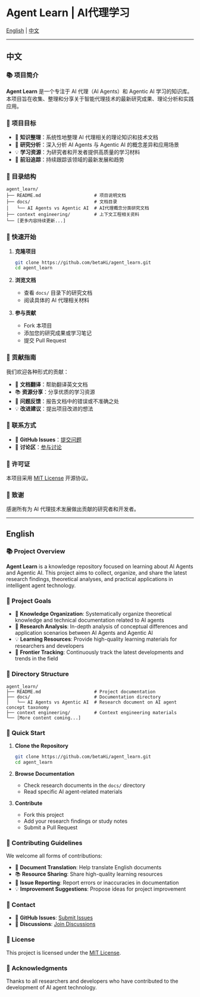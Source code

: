 # Agent Learn | AI代理学习

[English](#english) | [中文](#中文)

---

## 中文

### 📚 项目简介

**Agent Learn** 是一个专注于 AI 代理（AI Agents）和 Agentic AI 学习的知识库。本项目旨在收集、整理和分享关于智能代理技术的最新研究成果、理论分析和实践应用。

### 🎯 项目目标

- 📖 **知识整理**：系统性地整理 AI 代理相关的理论知识和技术文档
- 🔬 **研究分析**：深入分析 AI Agents 与 Agentic AI 的概念差异和应用场景
- 💡 **学习资源**：为研究者和开发者提供高质量的学习材料
- 🌟 **前沿追踪**：持续跟踪该领域的最新发展和趋势

### 📁 目录结构

```
agent_learn/
├── README.md                    # 项目说明文档
├── docs/                        # 文档目录
│   └── AI Agents vs Agentic AI  # AI代理概念分类研究文档
├── context engineering/         # 上下文工程相关资料
└── [更多内容持续更新...]
```

### 🚀 快速开始

1. **克隆项目**
   ```bash
   git clone https://github.com/betaHi/agent_learn.git
   cd agent_learn
   ```

2. **浏览文档**
   - 查看 `docs/` 目录下的研究文档
   - 阅读具体的 AI 代理相关材料

3. **参与贡献**
   - Fork 本项目
   - 添加您的研究成果或学习笔记
   - 提交 Pull Request

### 🤝 贡献指南

我们欢迎各种形式的贡献：

- 📝 **文档翻译**：帮助翻译英文文档
- 📚 **资源分享**：分享优质的学习资源
- 🐛 **问题反馈**：报告文档中的错误或不准确之处
- 💡 **改进建议**：提出项目改进的想法

### 📧 联系方式

- 🌟 **GitHub Issues**：[提交问题](https://github.com/betaHi/agent_learn/issues)
- 💬 **讨论区**：[参与讨论](https://github.com/betaHi/agent_learn/discussions)

### 📜 许可证

本项目采用 [MIT License](LICENSE) 开源协议。

### 🙏 致谢

感谢所有为 AI 代理技术发展做出贡献的研究者和开发者。

---

## English

### 📚 Project Overview

**Agent Learn** is a knowledge repository focused on learning about AI Agents and Agentic AI. This project aims to collect, organize, and share the latest research findings, theoretical analyses, and practical applications in intelligent agent technology.

### 🎯 Project Goals

- 📖 **Knowledge Organization**: Systematically organize theoretical knowledge and technical documentation related to AI agents
- 🔬 **Research Analysis**: In-depth analysis of conceptual differences and application scenarios between AI Agents and Agentic AI
- 💡 **Learning Resources**: Provide high-quality learning materials for researchers and developers
- 🌟 **Frontier Tracking**: Continuously track the latest developments and trends in the field

### 📁 Directory Structure

```
agent_learn/
├── README.md                    # Project documentation
├── docs/                        # Documentation directory
│   └── AI Agents vs Agentic AI  # Research document on AI agent concept taxonomy
├── context engineering/         # Context engineering materials
└── [More content coming...]
```

### 🚀 Quick Start

1. **Clone the Repository**
   ```bash
   git clone https://github.com/betaHi/agent_learn.git
   cd agent_learn
   ```

2. **Browse Documentation**
   - Check research documents in the `docs/` directory
   - Read specific AI agent-related materials

3. **Contribute**
   - Fork this project
   - Add your research findings or study notes
   - Submit a Pull Request

### 🤝 Contributing Guidelines

We welcome all forms of contributions:

- 📝 **Document Translation**: Help translate English documents
- 📚 **Resource Sharing**: Share high-quality learning resources
- 🐛 **Issue Reporting**: Report errors or inaccuracies in documentation
- 💡 **Improvement Suggestions**: Propose ideas for project improvement

### 📧 Contact

- 🌟 **GitHub Issues**: [Submit Issues](https://github.com/betaHi/agent_learn/issues)
- 💬 **Discussions**: [Join Discussions](https://github.com/betaHi/agent_learn/discussions)

### 📜 License

This project is licensed under the [MIT License](LICENSE).

### 🙏 Acknowledgments

Thanks to all researchers and developers who have contributed to the development of AI agent technology.